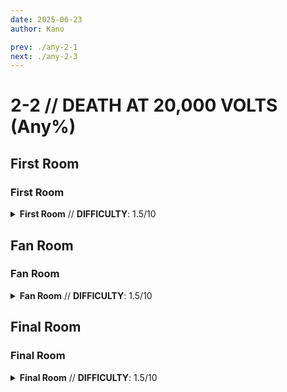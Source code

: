 ```yaml
---
date: 2025-06-23
author: Kano

prev: ./any-2-1
next: ./any-2-3
---
```


# 2-2 // DEATH AT 20,000 VOLTS (Any%)

## First Room

<div class="hidden-header">

### First Room

</div>

<details class="easy">
    <summary>
        <b>First Room</b> // <b>DIFFICULTY</b>: 1.5/10
    </summary>
    <p>
     Start off by performing a <a href="/speedrun-tech#slam-store">Slam Store</a> in the starting room and then sliding into the right wall and then <a href="/speedrun-tech#wall-bounces">Wall Bouncing</a>. 
     <p>
      </p>
      Fire a rocket at the window of the building on the right to break the electrical panel behind it. When you are next to the door slam, look up, and <a href="/speedrun-tech#ub-ultaboost">UB</a> to break another panel. 
      <p>
      </p>
      As soon as you are above the building dash to stop your momentum, <a href="/speedrun-tech#pboost-projectile-boost">Projectile Boost</a> the final panel, then dash backwards and slam back to the door.
      <p>
      </p>
      <a href="/speedrun-tech#ce-boost-core-eject-boost">CE Boost</a> under the door as it opens, turn right and dash slide. When you reach the top of the stairs, turn left and <a href="/speedrun-tech#ce-boost-core-eject-boost">CE Boost</a> again to reach the checkpoint. 
      <div class="note">
     <div class="note-header">
        <i class="fa-solid fa-circle-exclamation"></i>
        Note
    </div>
    If you are not on harmless, you will not have enough health for the final <a href="/speedrun-tech#ce-boost-core-eject-boost">CE Boost</a>, however you can still collect the checkpoint while dead.
</div>
    </p>
</details>


## Fan Room

<div class="hidden-header">

### Fan Room

</div>

<details class="easy">
    <summary>
        <b>Fan Room</b> // <b>DIFFICULTY</b>: 1.5/10
    </summary>
    <p>
     After checkpointing turn around and aim as shown, then <a href="/speedrun-tech#ub-ultraboost">UB</a> 
     When you reach the center of the room <a href="/speedrun-tech#rocket-ride">Rocket Ride</a> to the door. When you reach the door, slam off the rocket and <a href="/speedrun-tech#ce-boost-core-eject-boost">CE Boost</a> through it, then slam and use jackhammer on one of the soldiers to boost and place oil beneath you to maintain speed. When you reach the end of the hallway, turn and dash to the checkpoint.
    </p>
</details>

## Final Room

<div class="hidden-header">

### Final Room

</div>

<details class="easy">
    <summary>
        <b>Final Room</b> // <b>DIFFICULTY</b>: 1.5/10
    </summary>
    <p>
    After checkpointing, dash slide and place oil to maintain speed. <a href="/speedrun-tech#rocket-ride">Rocket Ride</a> when you reach final room, curve your rocket up, jump, then turn around and shoot the panel with a rocket. 
    <p>
      </p>
    Slam down and slide towards the exit while charging a core eject, turn right and look up at a 45 degree angle fire the core and <a href="/speedrun-tech#nukes">Nuke</a> to break both of the remaining panels
    <p>
      </p>
      As the door to the exit opens <a href="/speedrun-tech#ce-boost-core-eject-boost">CE Boost</a> under it, then <a href="/speedrun-tech#slideways-exit">Slideways Exit</a>
      </p>
</details>